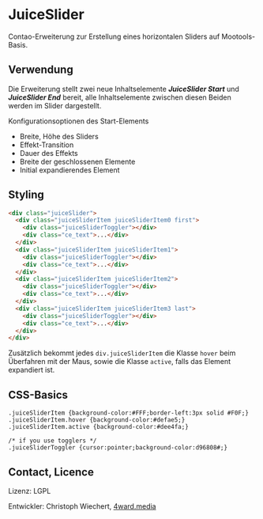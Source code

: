 JuiceSlider
===========
Contao-Erweiterung zur Erstellung eines horizontalen Sliders auf Mootools-Basis.

Verwendung
------------
Die Erweiterung stellt zwei neue Inhaltselemente ***JuiceSlider Start*** und ***JuiceSlider End*** bereit,
alle Inhaltselemente zwischen diesen Beiden werden im Slider dargestellt.

Konfigurationsoptionen des Start-Elements

* Breite, Höhe des Sliders
* Effekt-Transition
* Dauer des Effekts
* Breite der geschlossenen Elemente
* Initial expandierendes Element


Styling
---------
```html
<div class="juiceSlider">
  <div class="juiceSliderItem juiceSliderItem0 first">
  	<div class="juiceSliderToggler"></div>
    <div class="ce_text">...</div>
  </div>
  <div class="juiceSliderItem juiceSliderItem1">
  	<div class="juiceSliderToggler"></div>
    <div class="ce_text">...</div>
  </div>
  <div class="juiceSliderItem juiceSliderItem2">
  	<div class="juiceSliderToggler"></div>
    <div class="ce_text">...</div>
  </div>
  <div class="juiceSliderItem juiceSliderItem3 last">
  	<div class="juiceSliderToggler"></div>
    <div class="ce_text">...</div>
  </div>
</div>
```

Zusätzlich bekommt jedes `div.juiceSliderItem` die Klasse `hover` beim Überfahren mit der Maus,
sowie die Klasse `active`, falls das Element expandiert ist.


CSS-Basics
----------
```
.juiceSliderItem {background-color:#FFF;border-left:3px solid #F0F;}
.juiceSliderItem.hover {background-color:#defae5;}
.juiceSliderItem.active {background-color:#dee4fa;}

/* if you use togglers */
.juiceSliderToggler {cursor:pointer;background-color:d96808#;}
```


Contact, Licence
----------------
Lizenz: LGPL

Entwickler: Christoph Wiechert, [4ward.media](http://www.4wardmedia.de)